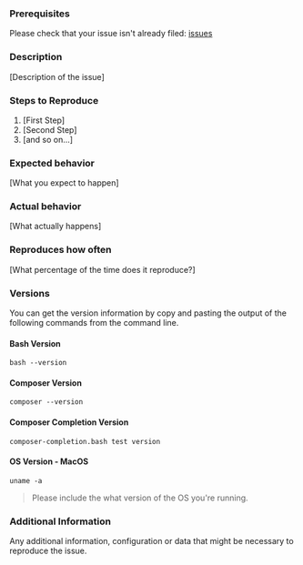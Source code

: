### Prerequisites
Please check that your issue isn't already filed: [issues](https://github.com/webdevel/composer-bash-completion/issues)

### Description
[Description of the issue]

### Steps to Reproduce
1. [First Step]
2. [Second Step]
3. [and so on...]

### Expected behavior
[What you expect to happen]

### Actual behavior
[What actually happens]

### Reproduces how often
[What percentage of the time does it reproduce?]

### Versions
You can get the version information by copy and pasting the output of the following commands from the command line.
#### Bash Version
`bash --version`
#### Composer Version
`composer --version`
#### Composer Completion Version
`composer-completion.bash test version`
#### OS Version - MacOS
`uname -a`
>Please include the what version of the OS you're running.

### Additional Information
Any additional information, configuration or data that might be necessary to reproduce the issue.
